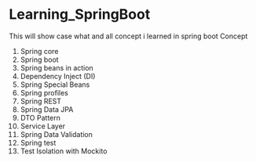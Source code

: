 # Learning_SpringBoot
This will show case what and all concept  i learned in spring boot
Concept 
1. Spring core
2. Spring boot
3. Spring beans in action
4. Dependency Inject (DI)
5. Spring Special Beans
6. Spring profiles
7. Spring REST
8. Spring Data JPA
9. DTO Pattern
10. Service Layer
11. Spring Data Validation
12. Spring test
13. Test Isolation with Mockito
